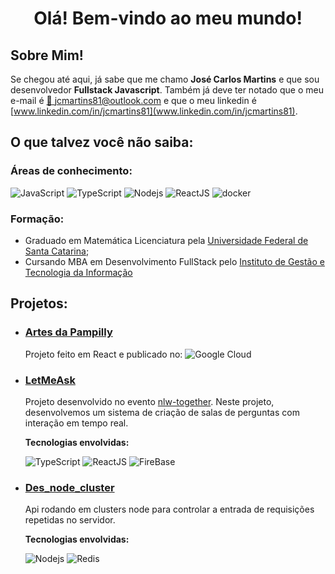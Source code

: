 # <center> Olá! Bem-vindo ao meu mundo! </center>

## Sobre Mim!

Se chegou até aqui, já sabe que me chamo **José Carlos Martins** e que sou desenvolvedor **Fullstack Javascript**. 
Também já deve ter notado que o meu e-mail é [📧 jcmartins81@outlook.com](mailto:jcmartins81@outlook.com) e que o meu linkedin é
 [www.linkedin.com/in/jcmartins81](www.linkedin.com/in/jcmartins81). 

## O que talvez você não saiba:

### Áreas de conhecimento:

![JavaScript](https://img.shields.io/badge/JavaScript-F7DF1E?style=for-the-badge&logo=javascript&logoColor=black)
![TypeScript](https://img.shields.io/badge/TypeScript-007ACC?style=for-the-badge&logo=typescript&logoColor=white)
![Nodejs](https://img.shields.io/badge/Node.js-43853D?style=for-the-badge&logo=node.js&logoColor=white)
![ReactJS](https://img.shields.io/badge/React-20232A?style=for-the-badge&logo=react&logoColor=61DAFB)
![docker](https://img.shields.io/badge/docker-%230db7ed.svg?style=for-the-badge&logo=docker&logoColor=white)
    
### Formação:

* Graduado em Matemática Licenciatura pela [Universidade Federal de Santa Catarina](https://ufsc.br/);
* Cursando MBA em Desenvolvimento FullStack pelo [Instituto de Gestão e Tecnologia da Informação](https://www.igti.com.br/) 

## Projetos:

* ### [Artes da Pampilly](https://artesdapampilly.art) 
  Projeto feito em React e publicado no: 
  ![Google Cloud](https://img.shields.io/badge/GoogleCloud-%234285F4.svg?style=for-the-badge&logo=google-cloud&logoColor=white)


* ### [LetMeAsk](https://github.com/jcmartins81/letmeask) 
  Projeto desenvolvido no evento [nlw-together](https://nextlevelweek.com/pre-nlw). Neste projeto, desenvolvemos um sistema de criação de salas de perguntas com interação em tempo real.
  
  **Tecnologias envolvidas:**
   
  ![TypeScript](https://img.shields.io/badge/TypeScript-007ACC?style=for-the-badge&logo=typescript&logoColor=white)
  ![ReactJS](https://img.shields.io/badge/React-20232A?style=for-the-badge&logo=react&logoColor=61DAFB)
  ![FireBase](https://img.shields.io/badge/firebase-%23039BE5.svg?style=for-the-badge&logo=firebase)


* ### [Des_node_cluster](https://github.com/jcmartins81/des_node_cluster) 
  Api rodando em clusters node para controlar a entrada de requisições repetidas no servidor.

  **Tecnologias envolvidas:**

  ![Nodejs](https://img.shields.io/badge/Node.js-43853D?style=for-the-badge&logo=node.js&logoColor=white)
  ![Redis](https://img.shields.io/badge/redis-%23DD0031.svg?style=for-the-badge&logo=redis&logoColor=white)